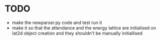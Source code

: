 # TODO
* make the newparser.py code and test run it
* make it so that the attendance and the energy lattice are initialised on lat2d object creation and they shouldn't be manually initiallised
